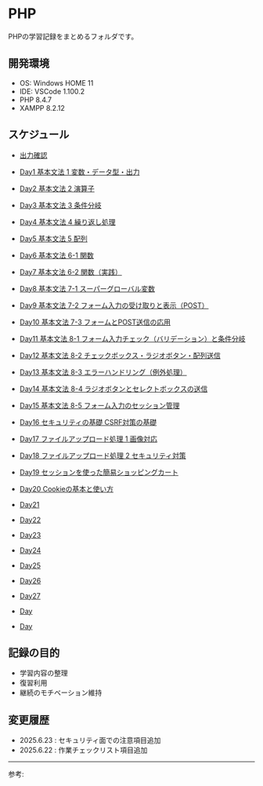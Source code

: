 # PHP

PHPの学習記録をまとめるフォルダです。

## 開発環境

- OS: Windows HOME 11
- IDE: VSCode 1.100.2
- PHP 8.4.7
- XAMPP 8.2.12

## スケジュール

- [出力確認](./operationCheck/)

- [Day1 基本文法 1 変数・データ型・出力](./basicSyntax/)
- [Day2 基本文法 2 演算子](./calculation/)
- [Day3 基本文法 3 条件分岐](./conditionalBranching/)
- [Day4 基本文法 4 繰り返し処理](./repetition/) 
- [Day5 基本文法 5 配列](./arryas/)
- [Day6 基本文法 6-1 関数](./function-1/)
- [Day7 基本文法 6-2 関数（実践）](./function-2/)
- [Day8 基本文法 7-1 スーパーグローバル変数](./superGlobal-1/) 
- [Day9 基本文法 7-2 フォーム入力の受け取りと表示（POST）](./superGlobal-2/)
- [Day10 基本文法 7-3 フォームとPOST送信の応用](./superGlobal-3/)
- [Day11 基本文法 8-1 フォーム入力チェック（バリデーション）と条件分岐](./form-1/)
- [Day12 基本文法 8-2 チェックボックス・ラジオボタン・配列送信](./form-2/) 
- [Day13 基本文法 8-3 エラーハンドリング（例外処理）](./form-3/)
- [Day14 基本文法 8-4 ラジオボタンとセレクトボックスの送信](./form-4/)
- [Day15 基本文法 8-5 フォーム入力のセッション管理](./form-5/)
- [Day16 セキュリティの基礎 CSRF対策の基礎](./security/)
- [Day17 ファイルアップロード処理 1 画像対応](./fileUpload-1/)
- [Day18 ファイルアップロード処理 2 セキュリティ対策](./fileUpload-2/)
- [Day19 セッションを使った簡易ショッピングカート](./session/)
- [Day20 Cookieの基本と使い方](./cookie/)
- [Day21 ]()
- [Day22 ]()
- [Day23 ]()
- [Day24 ]()
- [Day25 ]()
- [Day26 ]()
- [Day27 ]()
- [Day ]()
- [Day ]()

## 記録の目的

- 学習内容の整理
- 復習利用
- 継続のモチベーション維持

## 変更履歴


- 2025.6.23 : セキュリティ面での注意項目追加
- 2025.6.22 : 作業チェックリスト項目追加

---
参考: []()

